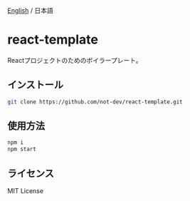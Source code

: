 [English](./README.md) / 日本語

<!-- ![](./res/) -->

# react-template

Reactプロジェクトのためのボイラープレート。

## インストール

```sh
git clone https://github.com/not-dev/react-template.git
```

## 使用方法

```sh
npm i
npm start
```

## ライセンス

MIT License
